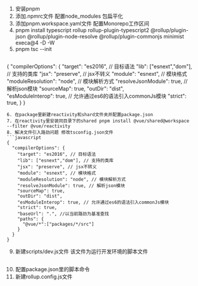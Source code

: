 1. 安装pnpm
2. 添加.npmrc文件 配置node_modules 包扁平化
3. 添加pnpm.workspace.yaml文件 配置Monorepo工作区间
4. pnpm install typescript rollup rollup-plugin-typescript2 @rollup/plugin-json @rollup/plugin-node-resolve @rollup/plugin-commonjs minimist execa@4 -D -W
5. pnpm tsc --init
   ```javascript
  {
    "compilerOptions": {
      "target": "es2016", // 目标语法
      "lib": ["esnext","dom"], // 支持的类库
      "jsx": "preserve", // jsx不转义
      "module": "esnext", // 模块格式
      "moduleResolution": "node", // 模块解析方式
      "resolveJsonModule": true, // 解析json模块
      "sourceMap": true,
      "outDir": "dist",                                   
      "esModuleInterop": true, // 允许通过es6的语法引入commonJs模块
      "strict": true,
    }
  }
  ```
6. 在package里新建reactivity和shard文件夹并配置package.json
7. 在reactivity里安装同目录下的shared pnpm install @vue/shared@workspace --filter @vue/reactivity
8. 解决文件引入路劲问题 修改tsconfig.json文件
  ```javascript
  {
    "compilerOptions": {
      "target": "es2016", // 目标语法
      "lib": ["esnext","dom"], // 支持的类库
      "jsx": "preserve", // jsx不转义
      "module": "esnext", // 模块格式
      "moduleResolution": "node", // 模块解析方式
      "resolveJsonModule": true, // 解析json模块
      "sourceMap": true,
      "outDir": "dist",                                   
      "esModuleInterop": true, // 允许通过es6的语法引入commonJs模块
      "strict": true,
      "baseUrl": ".", //以当前路劲为基准查找
      "paths": {
        "@vue/*":["packages/*/src"]
      }
    }
  }
  ```
9. 新建scripts/dev.js文件  该文件为运行开发环境的脚本文件
```javascript
```
10. 配置package.json里的脚本命令
11. 新建rollup.config.js文件